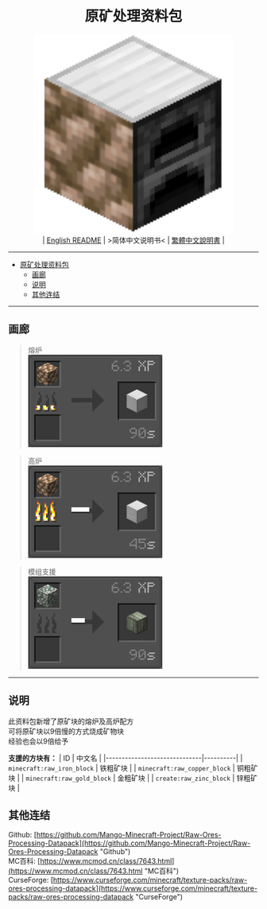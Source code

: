 <div align='center'>

# 原矿处理资料包
![../img/icon/icon%20400x400.png](../img/icon/icon%20400x400.png)  
| [English README](../README.md) | >简体中文说明书< | [繁體中文說明書](./README.zho-hant_TW.md) |

</div>

---

- [原矿处理资料包](#原矿处理资料包)
  - [画廊](#画廊)
  - [说明](#说明)
  - [其他连结](#其他连结)

---

## 画廊

>熔炉  
>![../img/docs/0.png](../img/docs/0.png)  

>高炉  
>![../img/docs/1.png](../img/docs/1.png)  

>模组支援  
>![../img/docs/2.png](../img/docs/2.png)

---

## 说明

此资料包新增了原矿块的熔炉及高炉配方  
可将原矿块以9倍慢的方式烧成矿物块  
经验也会以9倍给予  

**支援的方块有：**
|              ID              | 中文名   |
|------------------------------|----------|
| `minecraft:raw_iron_block`   | 铁粗矿块 |
| `minecraft:raw_copper_block` | 铜粗矿块 |
| `minecraft:raw_gold_block`   | 金粗矿块 |
| `create:raw_zinc_block`      | 锌粗矿块 |

## 其他连结

Github: [https://github.com/Mango-Minecraft-Project/Raw-Ores-Processing-Datapack](https://github.com/Mango-Minecraft-Project/Raw-Ores-Processing-Datapack "Github")  
MC百科: [https://www.mcmod.cn/class/7643.html](https://www.mcmod.cn/class/7643.html "MC百科")  
CurseForge: [https://www.curseforge.com/minecraft/texture-packs/raw-ores-processing-datapack](https://www.curseforge.com/minecraft/texture-packs/raw-ores-processing-datapack "CurseForge")